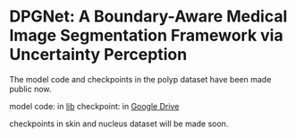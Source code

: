 # DPGNet: A Boundary-Aware Medical Image Segmentation Framework via Uncertainty Perception
The model code and checkpoints in the polyp dataset have been made public now.

model code: in [lib](lib/DPGNet)
checkpoint: in [Google Drive](https://drive.google.com/drive/folders/1sD-d_aTEvAHn1eh0p0W_e9RhY15O5pix?usp=drive_link)

checkpoints in skin and nucleus dataset will be made soon.




